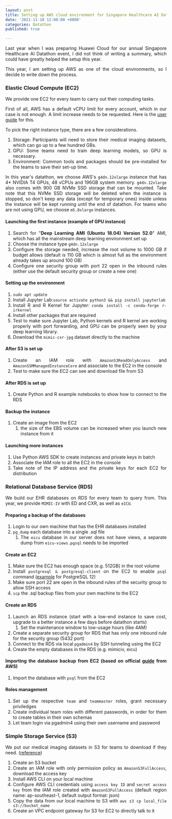 ```yaml
---
layout: post
title: Setting up AWS cloud environment for Singapore Healthcare AI Datathon 2021
date: '2021-11-18 12:00:00 +0800'
categories: Datathon
published: true

---
```


<style>body {text-align: justify}</style>

Last year when I was preparing Huawei Cloud for our annual Singapore Healthcare AI Datathon event, I did not think of writing a summary, which could have greatly helped the setup this year. 

This year, I am setting up AWS as one of the cloud environments, so I decide to write down the process.

### Elastic Cloud Compute (EC2)

We provide one EC2 for every team to carry out their computing tasks. 

First of all, AWS has a default vCPU limit for every account, which in our case is not enough. A limit increase needs to be requested. Here is the [user guide](https://docs.aws.amazon.com/AWSEC2/latest/UserGuide/ec2-on-demand-instances.html) for this.

To pick the right instance type, there are a few considerations.

1. Storage: Participants will need to store their medical imaging datasets, which can go up to a few hundred GBs.
2. GPU: Some teams need to train deep learning models, so GPU is necessary.
3. Environment: Common tools and packages should be pre-installed for the teams to save their set-up time.

In this year's datathon, we choose AWS's `g4dn.12xlarge` instance that has 4* NVIDIA T4 GPUs, 48 vCPUs and 196GB system memory. `g4dn.12xlarge` also comes with 900 GB NVMe SSD storage that can be mounted. Take note that this NVMe SSD storage will be deleted when the instance is stopped, so don't keep any data (except for temporary ones) inside unless the instance will be kept running until the end of datathon. For teams who are not using GPU, we choose `m5.8xlarge` instances.

#### Launching the first instance (example of GPU instance)

1. Search for "**Deep Learning AMI (Ubuntu 18.04) Version 52.0**" AMI, which has all the mainstream deep learning environment set up
2. Choose the instance type `g4dn.12xlarge`
3. Configure the storage needed, increase the root volume to 1000 GB if budget allows (default is 110 GB which is almost full as the environment already takes up around 100 GB)
4. Configure one security group with port 22 open in the inbound rules (either use the default security group or create a new one)

#### Setting up the environment

1. `sudo apt update`
2. Install Jupyter Lab:`source activate python3 && pip install jupyterlab`
3. Install R and R Kernel for Jupyter: `conda install -c conda-forge r-irkernel`
4. Install other packages that are required
5. Test to make sure Jupyter Lab, Python kernels and R kernel are working properly with port forwarding, and GPU can be properly seen by your deep learning library.
6. Download the `mimic-cxr-jpg` dataset directly to the machine

#### After S3 is set up

1. Create an IAM role with `AmazonS3ReadOnlyAccess` and `AmazonSSMManagedInstanceCore` and associate to the EC2 in the console
2. Test to make sure the EC2 can see and download file from S3

#### After RDS is set up

1. Create Python and R example notebooks to show how to connect to the RDS

#### Backup the instance

1. Create an image from the EC2
   1. the size of the EBS volume can be increased when you launch new instance from it

#### Launching more instances

1. Use Python AWS SDK to create instances and private keys in batch
2. Associate the IAM role to all the EC2 in the console
3. Take note of the IP address and the private keys for each EC2 for distribution



### Relational Database Service (RDS)

We build our EHR databases on RDS for every team to query from. This year, we provide `MIMIC-IV` with ED and CXR, as well as `eICU`.

#### Preparing a backup of the databases

1. Login to our own machine that has the EHR databases installed
2. `pg_dump` each database into a single .sql file
   1. The `eicu` database in our server does not have views, a separate dump from `eicu-views.pgsql` needs to be imported

#### Create an EC2

1. Make sure the EC2 has enough space (e.g. 512GB) in the root volume
2. Install `postgresql & postgresql-client` on the EC2 to enable `psql` command ([example](https://computingforgeeks.com/install-postgresql-12-on-ubuntu/) for PostgreSQL 12)
3. Make sure port 22 are open in the inbound rules of the security group to allow SSH access
4. `scp` the .sql backup files from your own machine to the EC2

#### Create an RDS

1. Launch an RDS instance (start with a low-end instance to save cost, upgrade to a better instance a few days before datathon starts)
   1. Set the maintenance window to low-usage hours (like 4AM)
2. Create a separate security group for RDS that has only one inbound rule for the security group (5432 port)
3. Connect to the RDS via local `pgadmin4` by SSH tunneling using the EC2
4. Create the empty databases in the RDS (e.g. mimiciv, eicu)

#### Importing the database backup from EC2 (based on official [guide](https://docs.aws.amazon.com/AmazonRDS/latest/UserGuide/PostgreSQL.Procedural.Importing.EC2.html) from AWS)

1. Import the database with `psql` from the EC2

#### Roles management

1. Set up the respective `team` and `teammaster` roles, grant necessary priviledges
2. Create individual team roles with different passwords, in order for them to create tables in their own schemas
3. Let team login via pgadmin4 using their own username and password



### Simple Storage Service (S3)

We put our medical imaging datasets in S3 for teams to download if they need. ([reference](https://adamtheautomator.com/upload-file-to-s3/))

1. Create an S3 bucket
2. Create an IAM role with only permission policy as `AmazonS3FullAccess`, download the access key
3. Install AWS CLI on your local machine
4. Configure AWS CLI credentials using `access key ID` and `secret access key` from the IAM role created with `AmazonS3FullAccess` (default region name: ap-southeast-1, default output format: json)
5. Copy the data from our local machine to S3 with `aws s3 cp local_file s3://bucket_name`
6. Create an VPC endpoint gateway for S3 for EC2 to directly talk to it